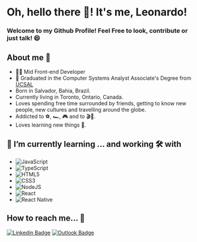 # Oh, hello there 👋! It's me, Leonardo!
### Welcome to my Github Profile! Feel Free to look, contribute or just talk! 😄

<!--
**LeoAlvarenga/LeoAlvarenga** is a ✨ _special_ ✨ repository because its `README.md` (this file) appears on your GitHub profile.

Here are some ideas to get you started:

- 🔭 I’m currently working on ...
- 🌱 I’m currently learning ...
- 👯 I’m looking to collaborate on ...
- 🤔 I’m looking for help with ...
- 💬 Ask me about ...
- 📫 How to reach me: ...
- 😄 Pronouns: ...
- ⚡ Fun fact: ...
-->
## About me 🦅
- 👨‍💻 Mid Front-end Developer
- 📜 Graduated in the Computer Systems Analyst Associate's Degree from <a href="https://www.ucsal.br/">UCSAL</a>
- Born in Salvador, Bahia, Brazil.
- Currently living in Toronto, Ontario, Canada.
- Loves spending free time surrounded by friends, getting to know new people, new cultures and travelling around the globe.
- Addicted to ⚽, 🏎️, 🎮 and to 🎬🍿.
- Loves learning new things 🧠.

## 🌱 I’m currently learning ... and working 🛠️ with 
 - ![JavaScript](https://img.shields.io/static/v1?label=&message=JavaScript&color=orange)
 - ![TypeScript](https://img.shields.io/badge/-TypeScript-blue)
 - ![HTML5](https://img.shields.io/static/v1?label=&message=HTML5&color=red) 
 - ![CSS3](https://img.shields.io/static/v1?label=&message=CSS3&color=blue)
 - ![NodeJS](https://img.shields.io/static/v1?label=&message=NodeJS&color=brightgreen)
 - ![React](https://img.shields.io/badge/-React-ff69b4)
 - ![React Native](https://img.shields.io/badge/-React%20Native-9cf)


 
## How to reach me... 🎯


 [![Linkedin Badge](https://img.shields.io/badge/-Leonardo-blue?style=flat-square&logo=Linkedin&logoColor=white&link=https://www.linkedin.com/in/leoalvarenga95/)](https://www.linkedin.com/in/leoalvarenga95/) 
[![Outlook Badge](https://img.shields.io/badge/-leo.alvarenga08@hotmail.com-c14438?style=flat-square&logo=Outlook&logoColor=white&link=mailto:leo.alvarenga08@hotmail.com)](mailto:leo.alvarenga08@hotmail.com)
